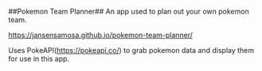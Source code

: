 ##Pokemon Team Planner##
An app used to plan out your own pokemon team. 

https://jansensamosa.github.io/pokemon-team-planner/

Uses PokeAPI(https://pokeapi.co/) to grab pokemon data and display them for use in this app.
